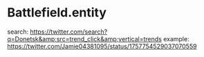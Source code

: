 # Battlefield.entity
search: https://twitter.com/search?q=Donetsk&amp;src=trend_click&amp;vertical=trends example: https://twitter.com/Jamie04381095/status/1757754529037070559
